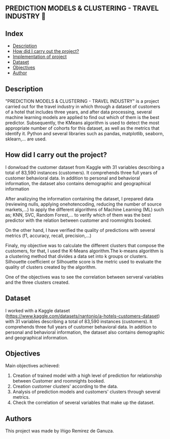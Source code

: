 ## PREDICTION MODELS & CLUSTERING - TRAVEL INDUSTRY :hotel:
                                

##  Index

- [Description](#Description)
- [How did I carry out the project?](#How-did-I-carry-out-the-project)
- [Implementation of project](#Implementation-of-project)
- [Dataset](#Dataset)
- [Objectives](#Objectives)
- [Author](#Author)

##  Description

"PREDICTION MODELS & CLUSTERING - TRAVEL INDUSTRY" is a project carried out for the travel industry in which through a dataset of customers of a hotel that includes three years, and after data processing, several machine learning models are applied to find out which of them is the best predictor. Subsequently, the KMeans algorithm is used to detect the most appropriate number of cohorts for this dataset, as well as the metrics that identify it.  Python and several libraries such as pandas, matplotlib, seaborn, sklearn,... are used.

## How did I carry out the project?

I donwload the customer dataset from Kaggle with 31 variables describing a total of 83,590 instances (customers). It comprehends three full years of customer behavioral data. In addition to personal and behavioral information, the dataset also contains demographic and geographical information

After analizying the information containing the dataset, I prepared data (reviewing nulls, applying onehotencoding, reducing the number of source markets,...) to apply the different algorithms of Machine Learning (ML) such as; KNN, SVC, Random Forest,... to verify which of them was the best predictor with the relation between customer and roomnights booked. 

On the other hand, I have verified the quality of predictions with several metrics (f1, accuracy, recall, precision,...)

Finaly, my objective was to calculate the different clusters that compose the customers, for that,  I used the K-Means algorithm.The k-means algorithm is a clustering method that divides a data set into k groups or clusters. Silhouette coefficient or Silhouette score is the  metric used to evaluate the quality of clusters created by the algorithm.

One of the objectives was to see the correlation between serveral variables and the three clusters created.

## Dataset

I worked with a Kaggle dataset (https://www.kaggle.com/datasets/nantonio/a-hotels-customers-dataset) with 31 variables describing a total of 83,590 instances (customers). It comprehends three full years of customer behavioral data. In addition to personal and behavioral information, the dataset also contains demographic and geographical information.

## Objectives

Main objectives achieved:

1. Creation of trained model with a high level of prediction for relationship between Customer and roomnights booked.
2. Creation  customer clusters' according to the data.
3. Analysis of prediction models and customers' clusters through several metrics.
4. Check the correlation of several variables that make up the dataset.

## Authors

This project was made by Iñigo Remirez de Ganuza.
